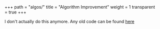 +++
path = "algos/"
title = "Algorithm Improvement"
weight = 1
transparent = true
+++

I don't actually do this anymore. Any old code can be found [here](https://github.com/TanzHasan/Learning/tree/abfd557b67a3ac42b74e1d136946971f5c6a189b)